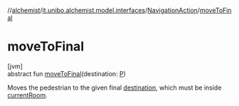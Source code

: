 //[alchemist](../../../index.md)/[it.unibo.alchemist.model.interfaces](../index.md)/[NavigationAction](index.md)/[moveToFinal](move-to-final.md)

# moveToFinal

[jvm]\
abstract fun [moveToFinal](move-to-final.md)(destination: [P](index.md))

Moves the pedestrian to the given final [destination](move-to-final.md), which must be inside [currentRoom](current-room.md).
